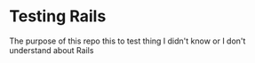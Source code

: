 # Testing Rails

The purpose of this repo this to test thing I didn't know or I don't understand about Rails
